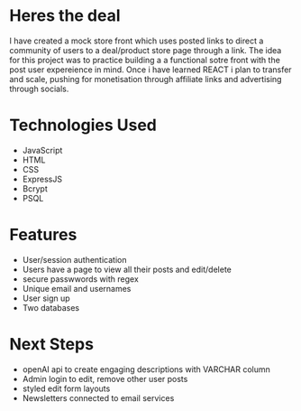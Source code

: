 # Heres the deal

I have created a mock store front which uses posted links to direct a community of users to a deal/product store page through a link. The idea for this project was to practice building a a functional sotre front with the post user expereience in mind. Once i have learned REACT i plan to transfer and scale, pushing for monetisation through affiliate links and advertising through socials.

# Technologies Used

- JavaScript
- HTML
- CSS
- ExpressJS
- Bcrypt 
- PSQL 

# Features
- User/session authentication 
- Users have a page to view all their posts and edit/delete
- secure passwwords with regex 
- Unique email and usernames
- User sign up
- Two databases 

# Next Steps

- openAI api to create engaging descriptions with VARCHAR column
- Admin login to edit, remove other user posts 
- styled edit form layouts
- Newsletters connected to email services 